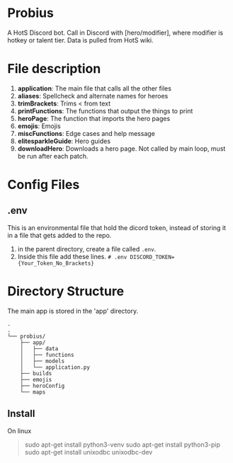 # Probius

A HotS Discord bot. Call in Discord with [hero/modifier], where modifier is hotkey or talent tier. Data is pulled from HotS wiki. 

# File description

1. **application**: The main file that calls all the other files
1. **aliases**: Spellcheck and alternate names for heroes
1. **trimBrackets**: Trims < from text
1. **printFunctions**: The functions that output the things to print
1. **heroPage**: The function that imports the hero pages
1. **emojis**: Emojis
1. **miscFunctions**: Edge cases and help message
1. **elitesparkleGuide**: Hero guides
1. **downloadHero**: Downloads a hero page. Not called by main loop, must be run after each patch.

# Config Files 

## .env 

This is an environmental file that hold the dicord token, instead of storing it in a file that gets added to the repo. 

1. in the parent directory, create a file called `.env`.
2. Inside this file add these lines. 
`# .env
DISCORD_TOKEN={Your_Token_No_Brackets}`


# Directory Structure

The main app is stored in the 'app' directory. 

```
.
.
└── probius/
    ├── app/
    │   ├── data
    │   ├── functions
    │   ├── models
    │   └── application.py
    ├── builds
    ├── emojis
    ├── heroConfig
    └── maps
```    

## Install

On linux 

> sudo apt-get install python3-venv 
> sudo apt-get install python3-pip
> sudo apt-get install unixodbc unixodbc-dev 

